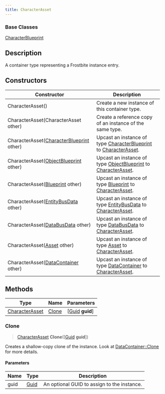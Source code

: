 ```yaml
---
title: CharacterAsset
---
```

### Base Classes

[CharacterBlueprint](CharacterBlueprint)

## Description

A container type representing a Frostbite instance entry.

## Constructors

| Constructor                                                               | Description                                                                                                         |
| ------------------------------------------------------------------------- | ------------------------------------------------------------------------------------------------------------------- |
| CharacterAsset()                                                          | Create a new instance of this container type.                                                                       |
| CharacterAsset(CharacterAsset other)                                      | Create a reference copy of an instance of the same type.                                                            |
| CharacterAsset([CharacterBlueprint](CharacterBlueprint) other)            | Upcast an instance of type [CharacterBlueprint](CharacterBlueprint) to [CharacterAsset](CharacterAsset).            |
| CharacterAsset([ObjectBlueprint](ObjectBlueprint) other)                  | Upcast an instance of type [ObjectBlueprint](ObjectBlueprint) to [CharacterAsset](CharacterAsset).                  |
| CharacterAsset([Blueprint](Blueprint) other)                              | Upcast an instance of type [Blueprint](Blueprint) to [CharacterAsset](CharacterAsset).                              |
| CharacterAsset([EntityBusData](EntityBusData) other)                      | Upcast an instance of type [EntityBusData](EntityBusData) to [CharacterAsset](CharacterAsset).                      |
| CharacterAsset([DataBusData](DataBusData) other)                          | Upcast an instance of type [DataBusData](DataBusData) to [CharacterAsset](CharacterAsset).                          |
| CharacterAsset([Asset](Asset) other)                                      | Upcast an instance of type [Asset](Asset) to [CharacterAsset](CharacterAsset).                                      |
| CharacterAsset([DataContainer](/vext/ref/shared/class/datacontainer) other) | Upcast an instance of type [DataContainer](/vext/ref/shared/class/datacontainer) to [CharacterAsset](CharacterAsset). |

## Methods

| Type                             | Name            | Parameters                                     |
| -------------------------------- | --------------- | ---------------------------------------------- |
| [CharacterAsset](CharacterAsset) | [Clone](#clone) | \[[Guid](/vext/ref/shared/class/guid) **guid**\] |

### Clone

> [CharacterAsset](CharacterAsset) **Clone**(\[[Guid](/vext/ref/shared/class/guid) **guid**\])

Creates a shallow-copy clone of the instance. Look at [DataContainer::Clone](/vext/ref/shared/class/datacontainer#clone) for more details.

#### Parameters

| Name | Type         | Description                                 |
| ---- | ------------ | ------------------------------------------- |
| guid | [Guid](Guid) | An optional GUID to assign to the instance. |
